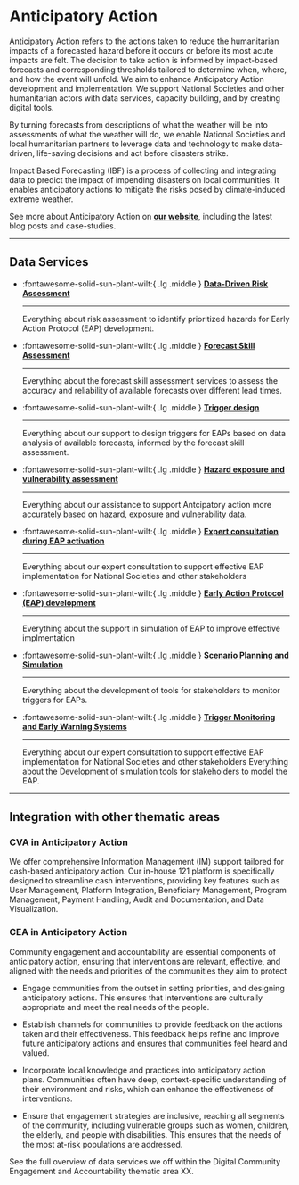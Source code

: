 # Anticipatory Action

Anticipatory Action refers to the actions taken to reduce the humanitarian impacts of a forecasted hazard before it occurs or before its most acute impacts are felt. The decision to take action is informed by impact-based forecasts and corresponding thresholds tailored to determine when, where, and how the event will unfold. We aim to enhance Anticipatory Action development and implementation. We support National Societies and other humanitarian actors with data services, capacity building, and by creating digital tools.   

By turning forecasts from descriptions of what the weather will be into assessments of what the weather will do, we enable National Societies and local humanitarian partners to leverage data and technology to make data-driven, life-saving decisions and act before disasters strike.  

Impact Based Forecasting (IBF) is a process of collecting and integrating data to predict the impact of impending disasters on local communities. ​It enables anticipatory actions to mitigate the risks posed by climate-induced extreme weather. 

See more about Anticipatory Action on **[our website](https://510.global/anticipatory-action/)**, including the latest blog posts and case-studies. 

---
## Data Services

<!-- markdownlint-disable -->
<div class="grid cards" markdown>

-   :fontawesome-solid-sun-plant-wilt:{ .lg .middle } [__Data-Driven Risk Assessment__](risk_assessment.md)

    ---

    Everything about risk assessment to identify prioritized hazards for Early Action Protocol (EAP) development. 

-   :fontawesome-solid-sun-plant-wilt:{ .lg .middle } [__Forecast Skill Assessment__](forecast_skill_assessment.md)

    ---

    Everything about the forecast skill assessment services to assess the accuracy and reliability of available forecasts over different lead times.

-   :fontawesome-solid-sun-plant-wilt:{ .lg .middle } [__Trigger design__](trigger_design.md)

    ---

    Everything about our support to design triggers for EAPs based on data analysis of available forecasts, informed by the forecast skill assessment.

-   :fontawesome-solid-sun-plant-wilt:{ .lg .middle } [__Hazard exposure and vulnerability assessment__](hazard_exposure_vulnerability.md)

    ---

    Everything about our assistance to support Antcipatory action more accurately based on hazard, exposure and vulnerability data.

-   :fontawesome-solid-sun-plant-wilt:{ .lg .middle } [__Expert consultation during EAP activation__](eap_activation.md)

    ---

    Everything about our expert consultation to support effective EAP implementation for National Societies and other stakeholders

-   :fontawesome-solid-sun-plant-wilt:{ .lg .middle } [__Early Action Protocol (EAP) development__](eap_development.md)

    ---

    Everything about the support in simulation of EAP to improve effective implmentation
    
-   :fontawesome-solid-sun-plant-wilt:{ .lg .middle } [__Scenario Planning and Simulation__](scenario_planning.md)

    ---

    Everything about the development of tools for stakeholders to monitor triggers for EAPs. 

-   :fontawesome-solid-sun-plant-wilt:{ .lg .middle } [__Trigger Monitoring and Early Warning Systems__](trigger_monitoring.md)

    ---

    Everything about our expert consultation to support effective EAP implementation for National Societies and other stakeholders Everything about the Development of simulation tools for stakeholders to model the EAP. 


</div>

<!-- markdownlint-enable -->
---
## Integration with other thematic areas

### CVA in Anticipatory Action

We offer comprehensive Information Management (IM) support tailored for cash-based anticipatory action. Our in-house 121 platform is specifically designed to streamline cash interventions, providing key features such as User Management, Platform Integration, Beneficiary Management, Program Management, Payment Handling, Audit and Documentation, and Data Visualization. 

### CEA in Anticipatory Action   

Community engagement and accountability are essential components of anticipatory action, ensuring that interventions are relevant, effective, and aligned with the needs and priorities of the communities they aim to protect  

* Engage communities from the outset in setting priorities, and designing anticipatory actions. This ensures that interventions are culturally appropriate and meet the real needs of the people.  

* Establish channels for communities to provide feedback on the actions taken and their effectiveness. This feedback helps refine and improve future anticipatory actions and ensures that communities feel heard and valued. 

* Incorporate local knowledge and practices into anticipatory action plans. Communities often have deep, context-specific understanding of their environment and risks, which can enhance the effectiveness of interventions. 

* Ensure that engagement strategies are inclusive, reaching all segments of the community, including vulnerable groups such as women, children, the elderly, and people with disabilities. This ensures that the needs of the most at-risk populations are addressed.

See the full overview of data services we off within the Digital Community Engagement and Accountability thematic area XX. 
